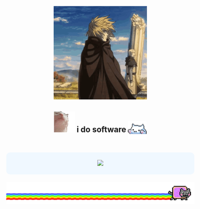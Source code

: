 <div align="center">
  <!-- Commented out banner image -->
  <!-- <img src="./banner.png" alt="Banner" width="100%"> -->
  
  <img src="vinland-saga.gif" alt="Vinland Saga" width="250">
  
  <h2>
  <img src="catjam-cat.gif" alt="Cat Jam">
    i do software 
    <img src="https://github.com/4rjunc/4rjunc/raw/main/cat.gif" alt="Cat GIF" width="50" style="vertical-align: middle;">
  </h2>
  
  <br/>

<div style="background-color: #f0f8ff; padding: 20px; border-radius: 10px; margin-bottom: 20px;"  align="center">
            <img src="https://cdn.jsdelivr.net/gh/devicons/devicon@latest/icons/rust/rust-line.svg" />
</div>

  <img src="meow.gif" alt="Meow">
<link rel="stylesheet" type="text/css" href="https://cdn.jsdelivr.net/gh/devicons/devicon@latest/devicon.min.css" />
</div>
